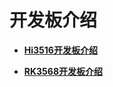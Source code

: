 # 开发板介绍



- **[Hi3516开发板介绍](quickstart-standard-board-introduction-hi3516.md)**

- **[RK3568开发板介绍](quickstart-standard-board-introduction-rk3568.md)**